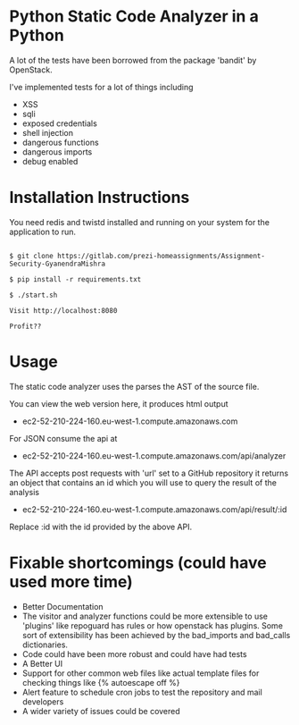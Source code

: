 # Python Static Code Analyzer in a Python

A lot of the tests have been borrowed from the package 'bandit' by OpenStack.

I've implemented tests for a lot of things including

- XSS
- sqli
- exposed credentials
- shell injection
- dangerous functions
- dangerous imports
- debug enabled


# Installation Instructions

You need redis and twistd installed and running on your system for the application to run.

```

$ git clone https://gitlab.com/prezi-homeassignments/Assignment-Security-GyanendraMishra

$ pip install -r requirements.txt

$ ./start.sh

Visit http://localhost:8080

Profit??

```

# Usage

The static code analyzer uses the parses the AST of the source file.

You can view the web version here, it produces html output
- ec2-52-210-224-160.eu-west-1.compute.amazonaws.com

For JSON consume the api at

- ec2-52-210-224-160.eu-west-1.compute.amazonaws.com/api/analyzer

The API accepts post requests with 'url' set to a GitHub repository
it returns an object that contains an id which you will use to query
the result of the analysis

- ec2-52-210-224-160.eu-west-1.compute.amazonaws.com/api/result/:id

Replace :id with the id provided by the above API.


# Fixable shortcomings (could have used more time)

- Better Documentation
- The visitor and analyzer functions could be more extensible to use 'plugins' like repoguard has rules or how openstack has plugins. Some sort of extensibility has been achieved by the bad_imports and bad_calls dictionaries.
- Code could have been more robust and could have had tests
- A Better UI
- Support for other common web files like actual template files for checking things like {% autoescape off  %}
- Alert feature to schedule cron jobs to test the repository and mail developers
- A wider variety of issues could be covered